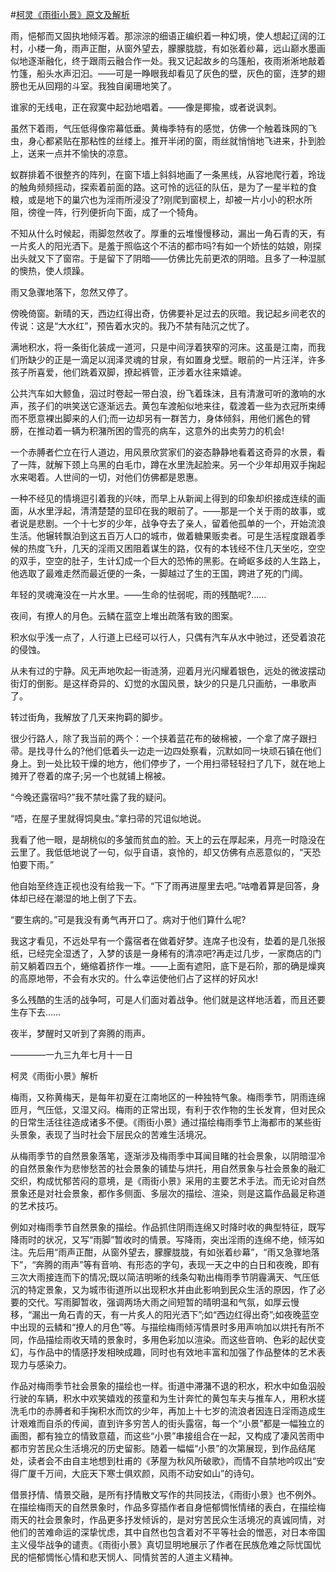 #[柯灵《雨街小景》原文及解析](https://www.vrrw.net/wx/8817.html)

雨，悒郁而又固执地倾泻着。那淙淙的细语正编织着一种幻境，使人想起辽阔的江村，小楼一角，雨声正酣，从窗外望去，朦朦胧胧，有如张着纱幕，远山巅水墨画似地逐渐融化，终于跟雨云融合作一处。我又记起故乡的乌篷船，夜雨淅淅地敲着竹篷，船头水声汩汩。——可是一睁眼我却看见了灰色的壁，灰色的窗，连梦的翅膀也无从回翔的斗室。我独自阑珊地笑了。

谁家的无线电，正在寂寞中起劲地唱着。——像是揶揄，或者说讽刺。

虽然下着雨，气压低得像帘幕低垂。黄梅季特有的感觉，仿佛一个触着珠网的飞虫，身心都紧贴在那粘性的丝缕上。推开半闭的窗，雨丝就悄悄地飞进来，扑到脸上，送来一点并不愉快的凉意。

蚁群排着不很整齐的阵列，在窗下墙上斜斜地画了一条黑线，从容地爬行着，玲珑的触角频频摇动，探索着前面的路。这可怜的远征的队伍，是为了一星半粒的食粮，或是地下的巢穴也为淫雨所浸没了?刚爬到窗棂上，却被一片小小的积水所阻，徬徨一阵，行列便折向下面，成了一个犄角。

不知从什么时候起，雨脚忽然收了。厚重的云堆慢慢移动，漏出一角石青的天，有一片炙人的阳光洒下。是羞于照临这个不洁的都市吗?有如一个娇怯的姑娘，刚探出头就又下了窗帘。于是留下了阴暗——仿佛比先前更浓的阴暗。且多了一种湿腻的懊热，使人烦躁。



雨又急骤地落下，忽然又停了。

傍晚倚窗。新晴的天，西边红得出奇，仿佛要补足过去的灰暗。我记起乡间老农的传说：这是“大水红”，预告着水灾的。我乃不禁有陆沉之忧了。

满地积水，将一条街化装成一道河，只是中间浮着狭窄的河床。这虽是江南，而我们所缺少的正是一滴足以润泽灵魂的甘泉，有如置身戈壁。眼前的一片汪洋，许多孩子所喜爱，他们跣着双脚，撩起裤管，正涉着水往来嬉谑。

公共汽车如大鲸鱼，泅过时卷起一带白浪，纷飞着珠沫，且有清澈可听的激响的水声，孩子们的哄笑送它逐渐远去。黄包车渡船似地来往，载渡着一些为衣冠所束缚而不愿意裸出脚来的人们;而一边却另有一群苦力，身体倾斜，用他们酱色的臂膀，在推动着一辆为积潴所困的雪亮的病车，这意外的出卖劳力的机会!

一个赤膊者伫立在行人道边，用风景欣赏家们的姿态静静地看着这奇异的水景，看了一阵，就解下颈上乌黑的白毛巾，蹲在水里洗起脸来。另一个少年却用双手掬起水来喝着。人世间的一切，对他们仿佛都是恩惠。

一种不经见的情境逗引着我的兴味，而早上从新闻上得到的印象却织接成连续的画面，从水里浮起，清清楚楚的显印在我的眼前了。——那是一个关于雨的故事，或者说是悲剧。一个十七岁的少年，战争夺去了亲人，留着他孤单的一个，开始流浪生活。他辗转飘泊到这五百万人口的城市，做着糖果贩卖者。可是生活程度跟着季候的热度飞升，几天的淫雨又困阻着谋生的路，仅有的本钱经不住几天坐吃，空空的双手，空空的肚子，生计幻成一个巨大的恐怖的黑影。在崎岖多歧的人生路上，他选取了最难走然而最近便的一条，一脚越过了生的王国，跨进了死的门阈。

年轻的灵魂淹没在一片水里。——生命的怯弱呢，雨的残酷呢?……

夜间，有撩人的月色。云鳞在蓝空上堆出疏落有致的图案。

积水似乎浅一点了，人行道上已经可以行人，只偶有汽车从水中驰过，还受着浪花的侵蚀。

从未有过的宁静。风无声地吹起一街涟漪，迎着月光闪耀着银色，远处的微波摆动街灯的倒影。是这样奇异的、幻觉的水国风景，缺少的只是几只画舫，一串歌声了。

转过街角，我解放了几天来拘羁的脚步。

很少行路人，除了我当前的两个：一个挟着蓝花布的破棉被，一个拿了席子跟扫帚。是找寻什么的?他们低着头一边走一边四处察看，沉默如同一块顽石镇在他们身上。到一处比较干燥的地方，他们停步了，一个用扫帚轻轻扫了几下，就在地上摊开了卷着的席子;另一个也就铺上棉被。

“今晚还露宿吗?”我不禁吐露了我的疑问。

“唔，在屋子里就得饲臭虫。”拿扫帚的咒诅似地说。

我看了他一眼，是胡桃似的多皱而贫血的脸。天上的云在厚起来，月亮一时隐没在云里了。我低低地说了一句，似乎自语，哀怜的，却又仿佛有点恶意似的，“天恐怕要下雨。”

他自始至终连正视也没有给我一下。“下了雨再进屋里去吧。”咕噜着算是回答，身体却已经在潮湿的地上倒了下去。

“要生病的。”可是我没有勇气再开口了。病对于他们算什么呢?

我这才看见，不远处早有一个露宿者在做着好梦。连席子也没有，垫着的是几张报纸，已经完全湿透了，入梦的该是一身稀有的清凉吧?再走过几步，一家商店的门前又躺着四五个，蜷缩着挤作一堆。——上面有遮阳，底下是石阶，那的确是燥爽的高原地带，不会有水灾的。什么幸运使他们占了这样的好风水!

多么残酷的生活的战争呵，可是人们面对着战争。他们就是这样地活着，而且还要生存下去……

夜半，梦醒时又听到了奔腾的雨声。

————一九三九年七月十一日

柯灵《雨街小景》解析

梅雨，又称黄梅天，是每年初夏在江南地区的一种独特气象。梅雨季节，阴雨连绵匝月，气压低，又湿又闷。梅雨的正常出现，有利于农作物的生长发育，但对民众的日常生活往往造成诸多不便。《雨街小景》通过描绘梅雨季节上海都市的某些街头景象，表现了当时社会下层民众的苦难生活境况。

从梅雨季节的自然景象落笔，逐渐涉及梅雨季中耳闻目睹的社会景象，以阴暗湿冷的自然景象作为悲惨愁苦的社会景象的铺垫与烘托，用自然景象与社会景象的融汇交织，构成忧郁苦闷的意境，是《雨街小景》采用的主要艺术手法。而无论对自然景象还是对社会景象，都作多侧面、多层次的描绘、渲染，则是这篇作品最足称道的艺术技巧。

例如对梅雨季节自然景象的描绘。作品抓住阴雨连绵又时降时收的典型特征，既写降雨时的状况，又写“雨脚”暂收时的情景。写降雨，突出淫雨的连绵不绝，倾泻如注。先后用“雨声正酣，从窗外望去，朦朦胧胧，有如张着纱幕”，“雨又急骤地落下”，“奔腾的雨声”等有音响、有形态的字句，表现一天之中的白日和夜晚，即有三次大雨接连而下的情况;既以简洁明晰的线条勾勒出梅雨季节阴霾满天、气压低沉的特定景象，又为城市街道所以出现积水并由此影响到民众生活的原因，作了必要的交代。写雨脚暂收，强调两场大雨之间短暂的晴明温和气氛，如厚云慢移，“漏出一角石青的天，有一片炙人的阳光洒下”;如“西边红得出奇”;如夜晚蓝空中出现的云鳞和“撩人的月色”等。与描绘梅雨倾泻情景时多用声响加以烘托有所不同，作品描绘雨收天晴的景象时，多用色彩加以渲染。而这些音响、色彩的起伏变幻，与作品中的情感抒发相映成趣，同时也有效地丰富和加强了作品整体的艺术表现力与感染力。

作品对梅雨季节社会景象的描绘也一样。街道中滞潴不退的积水，积水中如鱼泅般行驶的车辆，积水中欢笑嬉戏的孩童和为生计奔忙的黄包车夫与推车人，用积水搓洗毛巾的赤膊者和手掬积水而饮的少年，再加上十七岁的流浪者因连日淫雨造成生计艰难而自杀的传闻，直到许多穷苦人的街头露宿，每一个“小景”都是一幅独立的画图，都有独立的情致意蕴，而这些“小景”串接组合在一起，又构成了凄风苦雨中都市穷苦民众生活境况的历史留影。随着一幅幅“小景”的次第展现，到作品结尾处，读者会不由自主地想到杜甫的《茅屋为秋风所破歌》，而情不自禁地吟叹出“安得广厦千万间，大庇天下寒士俱欢颜，风雨不动安如山”的诗句。

借景抒情、情景交融，是所有抒情散文写作的共同技法，《雨街小景》也不例外。在描绘梅雨天的自然景象时，作品多穿插作者自身悒郁惆怅情绪的表白，在描绘梅雨天的社会景象时，作品更多抒发倾诉的，是对穷苦民众生活境况的真诚同情，对他们的苦难命运的深挚忧虑，其中自然也包含着对不平等社会的憎恶，对日本帝国主义侵华战争的谴责。《雨街小景》真切显明地展示了作者在民族危难之际忧国忧民的悒郁惆怅心情和悲天悯人、同情贫苦的人道主义精神。

